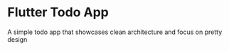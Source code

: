 # Flutter Todo App

A simple todo app that showcases clean architecture and focus on pretty design



